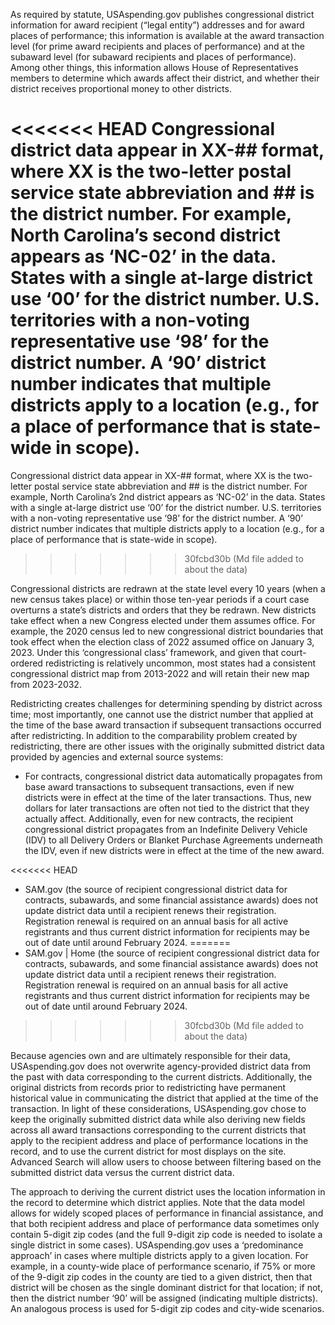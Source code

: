 As required by statute, USAspending.gov  publishes congressional district information for award recipient (“legal entity”) addresses and for award places of performance; this information is available at the award transaction level (for prime award recipients and places of performance) and at the subaward level (for subaward recipients and places of performance). Among other things, this information allows House of Representatives members to determine which awards affect their district, and whether their district receives proportional money to other districts.

<<<<<<< HEAD
Congressional district data appear in XX-## format, where XX is the two-letter postal service state abbreviation and ## is the district number. For example, North Carolina’s second district appears as ‘NC-02’ in the data. States with a single at-large district use ‘00’ for the district number. U.S. territories with a non-voting representative use ‘98’ for the district number. A ‘90’ district number indicates that multiple districts apply to a location (e.g., for a place of performance that is state-wide in scope).
=======
Congressional district data appear in XX-## format, where XX is the two-letter postal service state abbreviation and ## is the district number. For example, North Carolina’s 2nd district appears as ‘NC-02’ in the data. States with a single at-large district use ‘00’ for the district number. U.S. territories with a non-voting representative use ‘98’ for the district number. A ‘90’ district number indicates that multiple districts apply to a location (e.g., for a place of performance that is state-wide in scope).
>>>>>>> 30fcbd30b (Md file added to about the data)

Congressional districts are redrawn at the state level every 10 years (when a new census takes place) or within those ten-year periods if a court case overturns a state’s districts and orders that they be redrawn. New districts take effect when a new Congress elected under them assumes office. For example, the 2020 census led to new congressional district boundaries that took effect when the election class of 2022 assumed office on January 3, 2023. Under this ‘congressional class’ framework, and given that court-ordered redistricting is relatively uncommon, most states had a consistent congressional district map from 2013-2022 and will retain their new map from 2023-2032.

Redistricting creates challenges for determining spending by district across time; most importantly, one cannot use the district number that applied at the time of the base award transaction if subsequent transactions occurred after redistricting. In addition to the comparability problem created by redistricting, there are other issues with the originally submitted district data provided by agencies and external source systems:

-   For contracts, congressional district data automatically propagates from base award transactions to subsequent transactions, even if new districts were in effect at the time of the later transactions. Thus, new dollars for later transactions are often not tied to the district that they actually affect. Additionally, even for new contracts, the recipient congressional district propagates from an Indefinite Delivery Vehicle (IDV) to all Delivery Orders or Blanket Purchase Agreements underneath the IDV, even if new districts were in effect at the time of the new award.

<<<<<<< HEAD
-   SAM.gov (the source of recipient congressional district data for contracts, subawards, and some financial assistance awards) does not update district data until a recipient renews their registration. Registration renewal is required on an annual basis for all active registrants and thus current district information for recipients may be out of date until around February 2024.
=======
-   SAM.gov | Home  (the source of recipient congressional district data for contracts, subawards, and some financial assistance awards) does not update district data until a recipient renews their registration. Registration renewal is required on an annual basis for all active registrants and thus current district information for recipients may be out of date until around February 2024.
>>>>>>> 30fcbd30b (Md file added to about the data)

Because agencies own and are ultimately responsible for their data, USAspending.gov  does not overwrite agency-provided district data from the past with data corresponding to the current districts. Additionally, the original districts from records prior to redistricting have permanent historical value in communicating the district that applied at the time of the transaction. In light of these considerations, USAspending.gov  chose to keep the originally submitted district data while also deriving new fields across all award transactions corresponding to the current districts that apply to the recipient address and place of performance locations in the record, and to use the current district for most displays on the site. Advanced Search will allow users to choose between filtering based on the submitted district data versus the current district data.

The approach to deriving the current district uses the location information in the record to determine which district applies. Note that the data model allows for widely scoped places of performance in financial assistance, and that both recipient address and place of performance data sometimes only contain 5-digit zip codes (and the full 9-digit zip code is needed to isolate a single district in some cases). USAspending.gov  uses a ‘predominance approach’ in cases where multiple districts apply to a given location. For example, in a county-wide place of performance scenario, if 75% or more of the 9-digit zip codes in the county are tied to a given district, then that district will be chosen as the single dominant district for that location; if not, then the district number ‘90’ will be assigned (indicating multiple districts). An analogous process is used for 5-digit zip codes and city-wide scenarios.